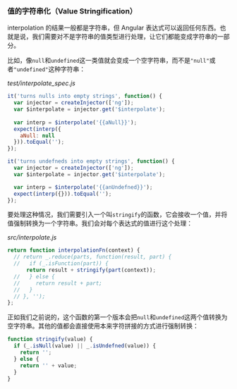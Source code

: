 ### 值的字符串化（Value Stringification）

interpolation 的结果一般都是字符串，但 Angular 表达式可以返回任何东西。也就是说，我们需要对不是字符串的值类型进行处理，让它们都能变成字符串的一部分。

比如，像`null`和`undefined`这一类值就会变成一个空字符串，而不是`"null"`或者`"undefined"`这种字符串：

_test/interpolate_spec.js_

```js
it('turns nulls into empty strings', function() {
  var injector = createInjector(['ng']);
  var $interpolate = injector.get('$interpolate');
  
  var interp = $interpolate('{{aNull}}');
  expect(interp({
    aNull: null
  })).toEqual('');
});

it('turns undefneds into empty strings', function() {
  var injector = createInjector(['ng']);
  var $interpolate = injector.get('$interpolate');

  var interp = $interpolate('{{anUndefned}}');
  expect(interp({})).toEqual('');
});
```

要处理这种情况，我们需要引入一个叫`stringify`的函数，它会接收一个值，并将值强制转换为一个字符串。我们会对每个表达式的值进行这个处理：

_src/interpolate.js_

```js
return function interpolationFn(context) {
  // return _.reduce(parts, function(result, part) {
  //   if (_.isFunction(part)) {
      return result + stringify(part(context));
  //   } else {
  //     return result + part;
  //   }
  // }, '');
};
```

正如我们之前说的，这个函数的第一个版本会把`null`和`undefined`这两个值转换为空字符串。其他的值都会直接使用本来字符拼接的方式进行强制转换：

```js
function stringify(value) {
  if (_.isNull(value) || _.isUndefned(value)) {
    return '';
  } else {
    return '' + value;
  }
}
```